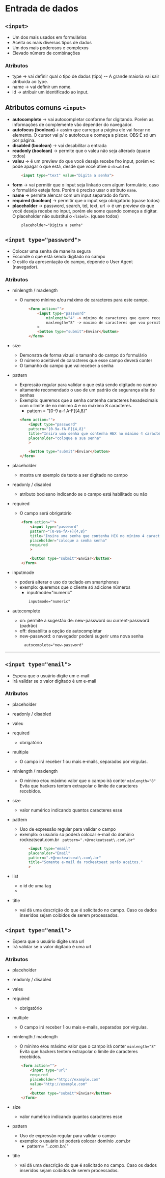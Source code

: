 # Entrada de dados

## `<input>`
- Um dos mais usados em formulários
- Aceita os mais diversos tipos de dados
- Um dos mais poderosos e complexos
- Elevado número de combinações

### Atributos

- type -> vai definir qual o tipo de dados (tipo) -- A grande maioria vai sair atribuida ao type. 
- name -> vai definir um nome.
- id -> atribuir um identificado ao input.

## Atributos comuns `<input>`

- **autocomplete** -> vai autocompletar conforme for digitando. Porém as informações de complemente vão depender do navegador.
- **autofocus (boolean)**-> assim que carregar a página ele vai focar no elemento. O cursor vai p/ o autofocus e começa a piscar. OBS:É só um por página. 
- **disabled (boolean)** -> vai desabilitar a entrada
- **readonly (boolean)** -> permite que o valeu não seja alterado (quase todos)
- **valeu** -> é um preview do que você deseja recebe fno input, porém vc pode apagar o que está, desde que você ative o `disabled`.
    ```html
        <input type="text" value="Digita a senha">
    ``` 
- **form** -> vai permitir que o input seja linkado com algum formulário, caso o formulário esteja fora. Porém é preciso usar o atributo `name`.
- **name** -> permite alencar com um input separado do form.
- **required (boolean)** -> permitir que o input seja obrigatório (quase todos)
- **placeholder** -> password, search, tel, text, url -> é um preview do que você deseja recebe no input, porém ele some quando começa a digitar. O placeholder não substitui o `<label>`. (quase todos)
    ```html
        placeholder="Digita a senha"
    ```

## `<input type="password">`

- Colocar uma senha de maneira segura
- Esconde o que está sendo digitado no campo
- O estilo da apresentação do campo, depende o User Agent (navegador).

### Atributos

- minlength / maxlength
    * O numero mínimo e/ou máximo de caracteres para este campo.
        ```html
            <form action="">
                <input type="password" 
                    minlength="4" -> minimo de caracteres que quero receber
                    maxlength="8" -> maximo de caracteres que vou permitir
                >
                <button type="submit">Enviar</button>
            </form>
        ```
- size
    * Demonstra de forma vizual o tamanho do campo do formulário
    * O número aceitável de caracteres que esse campo deverá conter
    * O tamanho do campo que vai receber a senha

- pattern
    * Expressão regular para validar o que está sendo digitado no campo
    * altamente recomendado o uso de um padrão de segurança alta de senhas
    * Exemplo: queremos que a senha contenha caracteres hexadecimais com o limite de no mínimo 4 e no máximo 8 caracteres.
        * pattern = "[0-9 a-f A-F]{4,8}"
        ```html
        <form action="">
            <input type="password" 
            pattern="[0-9a-fA-F]{4,8}"
            title="Insira uma senha que contenha HEX no mínimo 4 caracteres e no máximo 8 caracteres e no máximo 8 caracteres"
            placeholder="coloque a sua senha"
            >

            <button type="submit">Enviar</button>
        </form>
        ```

- placeholder
    * mostra um exemplo de texto a ser digitado no campo

- readonly / disabled
    * atributo booleano indicando se o campo está habilitado ou não

- required
    * O campo será obrigatório
    ```html
        <form action="">
            <input type="password" 
            pattern="[0-9a-fA-F]{4,8}"
            title="Insira uma senha que contenha HEX no mínimo 4 caracteres e no máximo 8 caracteres e no máximo 8 caracteres"
            placeholder="coloque a senha senha"
            required
            >

            <button type="submit">Enviar</button>
        </form>
    ```
- inputmode
    * poderá alterar o uso do teclado em smartphones
    * exemplo: queremos que o cliente só adicione números
        * inputmode="numeric"
        ```html
            inputmode="numeric"
        ```

- autocomplete
    * on: permite a sugestão de: new-password ou current-password (padrão)
    * off: desabilita a opção de autocompletar
    * new-password: o navegador poderá sugerir uma nova senha
        ```html
          autocomplete="new-password"
      ```
---
## `<input type="email">`

- Espera que o usuário digite um e-mail
- Irá validar se o valor digitado é um e-mail

### Atributos

- placeholder
- readonly / disabled
- valeu

- required
    * obrigatório

- multiple
    * O campo irá receber 1 ou mais e-mails, separados por vírgulas.

- minlength / maxlength
    * O mínimo e/ou máximo valor que o campo irá conter
        `minlength="8"`
        Evita que hackers tentem extrapolar o limite de caracteres recebidos.

- size
    * valor numérico indicando quantos caracteres esse

- pattern
    * Uso de expressão regular para validar o campo
    * exemplo: o usuário só poderá colocar e-mail do domínio rockeatseat.com.br
        ` pattern=".+@rockeatseat\.com\.br"`
        ```html
            <input type="email" 
            placeholder="Email"
            pattern=".+@rockeatseat\.com\.br"
            title="Somente e-mail da rockeatseat serão aceitos."
            >
        ```
- list
    * o id de uma tag <datalist> que está no mesmo documento
    * <datalist> irá conter uma lista de valores pré definidos a fim de sugerir ao usuário, quais valores estão disponíveis
        * Os valores do <datalist> que não forem compatíveis com o campo, não serão apresentados como sugestão
        ```html
            <form action="">

            <datalist id="emailslist">
                <option>@gmail.com</option>
                <option>@hotmail.com</option>
                <option>@rockeatseat.com</option>
            </datalist>

            <input type="email"
                list="emailslist"
                placeholder="Email"
                pattern=".+@rockeatseat\.com\.br"
                title="Somente e-mail da rockeatseat serão aceitos."
                >

            <button type="submit">Enviar</button>
        </form>
        ```
- title
    * vai dá uma descrição do que é solicitado no campo. Caso os dados inseridos sejam coibidos de serem processados.

## `<input type="email">`

- Espera que o usuário digite uma url
- Irá validar se o valor digitado é uma url
### Atributos

- placeholder
- readonly / disabled
- valeu

- required
    * obrigatório

- multiple
    * O campo irá receber 1 ou mais e-mails, separados por vírgulas.

- minlength / maxlength
    * O mínimo e/ou máximo valor que o campo irá conter
        `minlength="8"`
        Evita que hackers tentem extrapolar o limite de caracteres recebidos.

    ``` HTML
        <form action="">
            <input type="url"
            required
            placeholder="http://example.com"
            value="http://example.com"
            >
            <button type="submit">Enviar</button>
        </form>
    ```
- size
    * valor numérico indicando quantos caracteres esse

- pattern
    * Uso de expressão regular para validar o campo
    * exemplo: o usuário só poderá colocar domínio .com.br
        * pattern= ".*\.com\.br\/.*"
        
- title
    * vai dá uma descrição do que é solicitado no campo. Caso os dados inseridos sejam coibidos de serem processados.